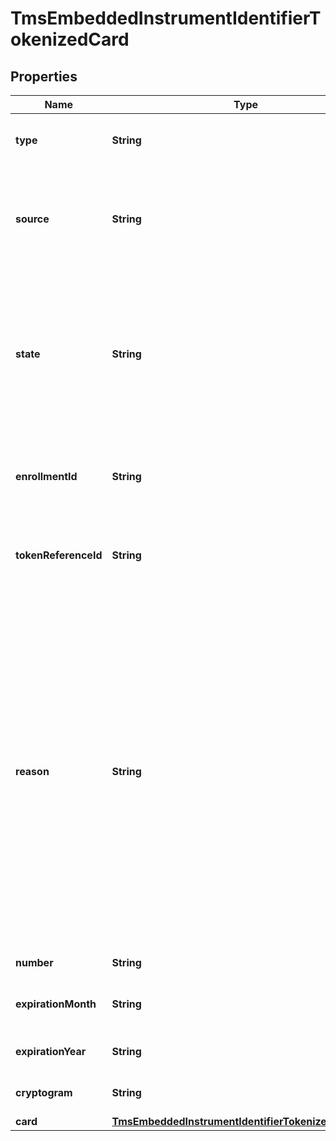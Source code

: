 
# TmsEmbeddedInstrumentIdentifierTokenizedCard

## Properties
Name | Type | Description | Notes
------------ | ------------- | ------------- | -------------
**type** | **String** | The network token card association brand Possible Values: - visa - mastercard - americanexpress  |  [optional]
**source** | **String** | This enumeration value indicates the origin of the payment instrument (PAN) and the technique employed to supply the payment instrument data. Possible Values: - TOKEN - ISSUER - ONFILE  |  [optional]
**state** | **String** | State of the network token or network token provision Possible Values: - ACTIVE : Network token is active. - SUSPENDED : Network token is suspended. This state can change back to ACTIVE. - DELETED : This is a final state for a network token instance. - UNPROVISIONED : A previous network token provision was unsuccessful.  |  [optional]
**enrollmentId** | **String** | Unique Identifier for the enrolled PAN. This Id is provided by the card association when a network token is provisioned successfully.  |  [optional]
**tokenReferenceId** | **String** | Unique Identifier for the network token. This Id is provided by the card association when a network token is provisioned successfully.  |  [optional]
**reason** | **String** | Issuers state for the network token Possible Values: - INVALID_REQUEST : The network token provision request contained invalid data. - CARD_VERIFICATION_FAILED : The network token provision request contained data that could not be verified. - CARD_NOT_ELIGIBLE : Card can currently not be used with issuer for tokenization. - CARD_NOT_ALLOWED : Card can currently not be used with card association for tokenization. - DECLINED : Card can currently not be used with issuer for tokenization. - SERVICE_UNAVAILABLE : The network token service was unavailable or timed out. - SYSTEM_ERROR : An unexpected error occurred with network token service, check configuration.  |  [optional]
**number** | **String** | The token requestors network token  |  [optional]
**expirationMonth** | **String** | Two-digit month in which the network token expires.  Format: &#x60;MM&#x60;.  Possible Values: &#x60;01&#x60; through &#x60;12&#x60;.  |  [optional]
**expirationYear** | **String** | Four-digit year in which the network token expires.  Format: &#x60;YYYY&#x60;.  |  [optional]
**cryptogram** | **String** | Generated value used in conjunction with the network token for making a payment.  |  [optional]
**card** | [**TmsEmbeddedInstrumentIdentifierTokenizedCardCard**](TmsEmbeddedInstrumentIdentifierTokenizedCardCard.md) |  |  [optional]



